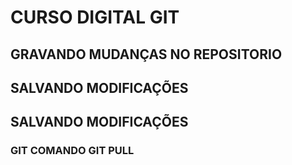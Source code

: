 # CURSO DIGITAL GIT

## GRAVANDO MUDANÇAS NO REPOSITORIO

## SALVANDO MODIFICAÇÕES

## SALVANDO MODIFICAÇÕES

### GIT COMANDO GIT PULL
